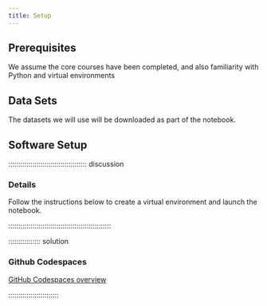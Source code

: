 ```yaml
---
title: Setup
---
```


## Prerequisites

We assume the core courses have been completed, and also familiarity with Python and virtual environments


## Data Sets

<!--
FIXME: place any data you want learners to use in `episodes/data` and then use
       a relative link ( [data zip file](data/lesson-data.zip) ) to provide a
       link to it, replacing the example.com link.
-->

The datasets we will use will be downloaded as part of the notebook.

## Software Setup

::::::::::::::::::::::::::::::::::::::: discussion

### Details

Follow the instructions below to create a virtual environment and launch the notebook.

:::::::::::::::::::::::::::::::::::::::::::::::::::

:::::::::::::::: solution

### Github Codespaces

[GitHub Codespaces overview](https://docs.github.com/en/codespaces/overview)

:::::::::::::::::::::::::
